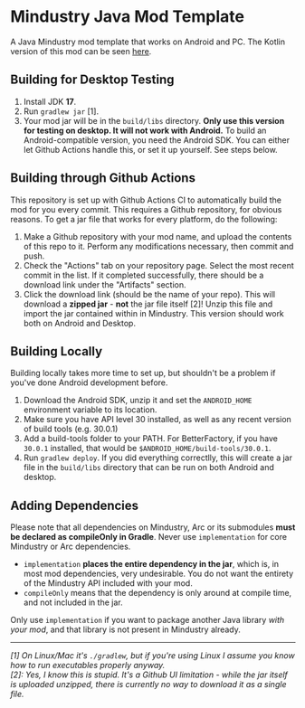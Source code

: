 # Mindustry Java Mod Template

A Java Mindustry mod template that works on Android and PC. The Kotlin version of this mod can be
seen [here](https://github.com/Anuken/MindustryKotlinModTemplate).

## Building for Desktop Testing

1. Install JDK **17**.
2. Run `gradlew jar` [1].
3. Your mod jar will be in the `build/libs` directory. **Only use this version for testing on desktop. It will not work
   with Android.**
   To build an Android-compatible version, you need the Android SDK. You can either let Github Actions handle this, or
   set it up yourself. See steps below.

## Building through Github Actions

This repository is set up with Github Actions CI to automatically build the mod for you every commit. This requires a
Github repository, for obvious reasons.
To get a jar file that works for every platform, do the following:

1. Make a Github repository with your mod name, and upload the contents of this repo to it. Perform any modifications
   necessary, then commit and push.
2. Check the "Actions" tab on your repository page. Select the most recent commit in the list. If it completed
   successfully, there should be a download link under the "Artifacts" section.
3. Click the download link (should be the name of your repo). This will download a **zipped jar** - **not** the jar file
   itself [2]! Unzip this file and import the jar contained within in Mindustry. This version should work both on
   Android and Desktop.

## Building Locally

Building locally takes more time to set up, but shouldn't be a problem if you've done Android development before.

1. Download the Android SDK, unzip it and set the `ANDROID_HOME` environment variable to its location.
2. Make sure you have API level 30 installed, as well as any recent version of build tools (e.g. 30.0.1)
3. Add a build-tools folder to your PATH. For BetterFactory, if you have `30.0.1` installed, that would
   be `$ANDROID_HOME/build-tools/30.0.1`.
4. Run `gradlew deploy`. If you did everything correctlly, this will create a jar file in the `build/libs` directory
   that can be run on both Android and desktop.

## Adding Dependencies

Please note that all dependencies on Mindustry, Arc or its submodules **must be declared as compileOnly in Gradle**.
Never use `implementation` for core Mindustry or Arc dependencies.

- `implementation` **places the entire dependency in the jar**, which is, in most mod dependencies, very undesirable.
  You do not want the entirety of the Mindustry API included with your mod.
- `compileOnly` means that the dependency is only around at compile time, and not included in the jar.

Only use `implementation` if you want to package another Java library *with your mod*, and that library is not present
in Mindustry already.

--- 

*[1]* *On Linux/Mac it's `./gradlew`, but if you're using Linux I assume you know how to run executables properly
anyway.*  
*[2]: Yes, I know this is stupid. It's a Github UI limitation - while the jar itself is uploaded unzipped, there is
currently no way to download it as a single file.*
